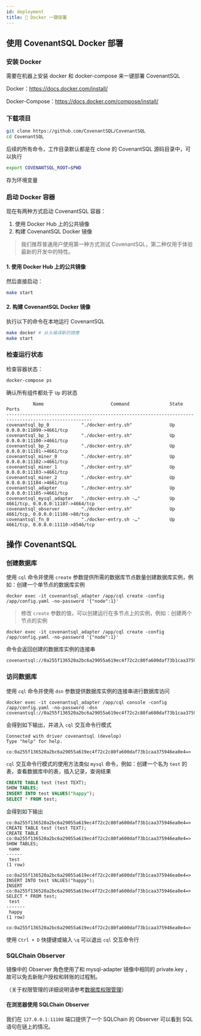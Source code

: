 ```yaml
---
id: deployment
title: 🐳 Docker 一键部署
---
```


## 使用 CovenantSQL Docker 部署

### 安装 Docker

需要在机器上安装 docker 和 docker-compose 来一键部署 CovenantSQL

Docker：https://docs.docker.com/install/

Docker-Compose：https://docs.docker.com/compose/install/

### 下载项目

```bash
git clone https://github.com/CovenantSQL/CovenantSQL
cd CovenantSQL
```

后续的所有命令，工作目录默认都是在 clone 的 CovenantSQL 源码目录中，可以执行

```bash
export COVENANTSQL_ROOT=$PWD
```

存为环境变量

### 启动 Docker 容器

现在有两种方式启动 CovenantSQL 容器：

1. 使用 Docker Hub 上的公共镜像
2. 构建 CovenantSQL Docker 镜像

> 我们推荐普通用户使用第一种方式测试 CovenantSQL，第二种仅用于体验最新的开发中的特性。

#### 1. 使用 Docker Hub 上的公共镜像

然后直接启动：

```bash
make start
```

#### 2. 构建 CovenantSQL Docker 镜像

执行以下的命令在本地运行 CovenantSQL

```bash
make docker # 从头编译新的镜像
make start
```

### 检查运行状态

检查容器状态：

```bash
docker-compose ps
```

确认所有组件都处于 `Up` 的状态

```shell
          Name                         Command               State                 Ports
------------------------------------------------------------------------------------------------------
covenantsql_bp_0            "./docker-entry.sh"              Up        0.0.0.0:11099->4661/tcp
covenantsql_bp_1            "./docker-entry.sh"              Up        0.0.0.0:11100->4661/tcp
covenantsql_bp_2            "./docker-entry.sh"              Up        0.0.0.0:11101->4661/tcp
covenantsql_miner_0         "./docker-entry.sh"              Up        0.0.0.0:11102->4661/tcp
covenantsql_miner_1         "./docker-entry.sh"              Up        0.0.0.0:11103->4661/tcp
covenantsql_miner_2         "./docker-entry.sh"              Up        0.0.0.0:11104->4661/tcp
covenantsql_adapter         "./docker-entry.sh"              Up        0.0.0.0:11105->4661/tcp
covenantsql_mysql_adapter   "./docker-entry.sh -…"           Up        4661/tcp, 0.0.0.0:11107->4664/tcp
covenantsql_observer        "./docker-entry.sh"              Up        4661/tcp, 0.0.0.0:11108->80/tcp
covenantsql_fn_0            "./docker-entry.sh -…"           Up        4661/tcp, 0.0.0.0:11110->8546/tcp
```

## 操作 CovenantSQL

### 创建数据库

使用 `cql` 命令并使用 `create` 参数提供所需的数据库节点数量创建数据库实例，例如：创建一个单节点的数据库实例

```shell
docker exec -it covenantsql_adapter /app/cql create -config /app/config.yaml -no-password '{"node":1}'
```

>  修改 `create` 参数的值，可以创建运行在多节点上的实例，例如：创建两个节点的实例

```shell
docker exec -it covenantsql_adapter /app/cql create -config /app/config.yaml -no-password '{"node":1}'
```

命令会返回创建的数据库实例的连接串

```shell
covenantsql://0a255f136520a2bc6a29055a619ec4f72c2c80fa600daf73b1caa375946ea0e4
```

### 访问数据库

使用 `cql` 命令并使用 `dsn` 参数提供数据库实例的连接串进行数据库访问

 ```shell
docker exec -it covenantsql_adapter /app/cql console -config /app/config.yaml -no-password -dsn covenantsql://0a255f136520a2bc6a29055a619ec4f72c2c80fa600daf73b1caa375946ea0e4
 ```

会得到如下输出，并进入 `cql` 交互命令行模式

```shell
Connected with driver covenantsql (develop)
Type "help" for help.

co:0a255f136520a2bc6a29055a619ec4f72c2c80fa600daf73b1caa375946ea0e4=>
```

`cql` 交互命令行模式的使用方法类似 `mysql` 命令，例如：创建一个名为 `test`  的表，查看数据库中的表，插入记录，查询结果

```sql
CREATE TABLE test (test TEXT);
SHOW TABLES;
INSERT INTO test VALUES("happy");
SELECT * FROM test;
```

会得到如下输出

```shell
co:0a255f136520a2bc6a29055a619ec4f72c2c80fa600daf73b1caa375946ea0e4=> CREATE TABLE test (test TEXT);
CREATE TABLE
co:0a255f136520a2bc6a29055a619ec4f72c2c80fa600daf73b1caa375946ea0e4=> SHOW TABLES;
 name
------
 test
(1 row)

co:0a255f136520a2bc6a29055a619ec4f72c2c80fa600daf73b1caa375946ea0e4=> INSERT INTO test VALUES("happy");
INSERT
co:0a255f136520a2bc6a29055a619ec4f72c2c80fa600daf73b1caa375946ea0e4=> SELECT * FROM test;
 test
-------
 happy
(1 row)

co:0a255f136520a2bc6a29055a619ec4f72c2c80fa600daf73b1caa375946ea0e4=>
```

使用 `Ctrl + D` 快捷键或输入 `\q` 可以退出 `cql` 交互命令行

### SQLChain Observer

镜像中的 Observer 角色使用了和 mysql-adapter 镜像中相同的 private.key ，故可以免去新账户授权和转账的过程制。

（关于权限管理的详细说明请参考[数据库权限管理](cql.md#数据库权限管理)）

#### 在浏览器使用 SQLChain Observer

我们在 `127.0.0.1:11108` 端口提供了一个 SQLChain 的 Observer 可以看到 SQL 语句在链上的情况。
